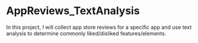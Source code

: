 # AppReviews_TextAnalysis
In this project, I will collect app store reviews for a specific app and use text analysis to determine commonly liked/disliked features/elements.
